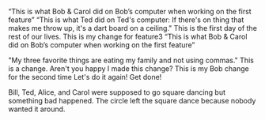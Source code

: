 “This is what Bob & Carol did on Bob’s computer when working on the first feature” 
“This is what Ted did on Ted's computer: If there's on thing that makes me throw up, it's a dart board on a ceiling."
This is the first day of the rest of our lives. 
This is my change for feature3
“This is what Bob & Carol did on Bob’s computer when working on the first feature” 

"My three favorite things are eating my family and not using commas."
This is a change. Aren't you happy I made this change?
This is my Bob change for the second time 
Let's do it again! Get done!

Bill, Ted, Alice, and Carol were supposed to go square dancing but something bad happened. The circle left the square dance because nobody wanted it around. 